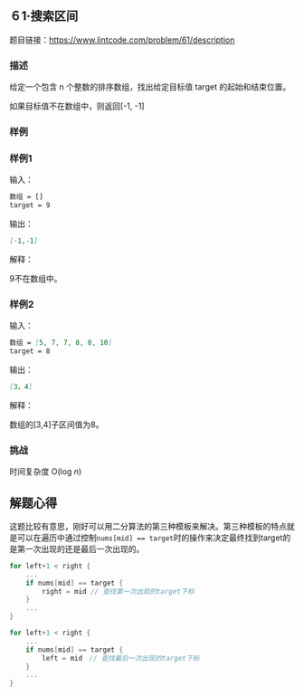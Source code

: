 ## ６1·搜索区间

题目链接：https://www.lintcode.com/problem/61/description

### 描述

给定一个包含 n 个整数的排序数组，找出给定目标值 target 的起始和结束位置。

如果目标值不在数组中，则返回[-1, -1]

### 样例

### 样例1

输入：

```markdown
数组 = []
target = 9
```

输出：

```markdown
[-1,-1]
```

解释：

9不在数组中。

### 样例2

输入：

```markdown
数组 = [5, 7, 7, 8, 8, 10]
target = 8
```

输出：

```markdown
[3，4]
```

解释：

数组的[3,4]子区间值为8。

### 挑战

时间复杂度 O(log *n*)

## 解题心得

这题比较有意思，刚好可以用二分算法的第三种模板来解决。第三种模板的特点就是可以在遍历中通过控制`nums[mid] == target`时的操作来决定最终找到target的是第一次出现的还是最后一次出现的。

```go
for left+1 < right {
    ...
    if nums[mid] == target {
        right = mid // 查找第一次出现的target下标
    }
    ...
}

for left+1 < right {
    ...
    if nums[mid] == target {
        left = mid　// 查找最后一次出现的target下标
    }
    ...
}
```
